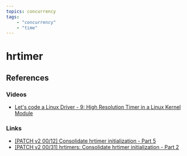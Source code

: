 ```yaml
---
topics: concurrency
tags:
    - "concurrency"
    - "time"
---
```


# hrtimer

## References

### Videos

- [Let's code a Linux Driver - 9: High Resolution Timer in a Linux Kernel Module](https://youtu.be/3Djn_iGf7K8)

### Links

- [[PATCH v2 00/12] Consolidate hrtimer initialization - Part 5](https://lore.kernel.org/all/cover.1738746927.git.namcao@linutronix.de/)
- [[PATCH v2 00/31] hrtimers: Consolidate hrtimer initialization - Part 2](https://lore.kernel.org/all/cover.1738746821.git.namcao@linutronix.de/)

